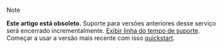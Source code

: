 >[!Note]
>**Este artigo está obsoleto.** Suporte para versões anteriores desse serviço será encerrado incrementalmente. [Exibir linha do tempo de suporte](../articles/machine-learning/service/overview-what-happened-to-workbench.md#timeline). Começar a usar a versão mais recente com isso [quickstart](../articles/machine-learning/service/index.yml).